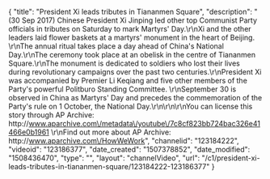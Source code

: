 {
    "title": "President Xi leads tributes in Tiananmen Square",
    "description": "(30 Sep 2017) Chinese President Xi Jinping led other top Communist Party officials in tributes on Saturday to mark Martyrs' Day.\r\nXi and the other leaders laid flower baskets at a martyrs' monument in the heart of Beijing. \r\nThe annual ritual takes place a day ahead of China's National Day.\r\nThe ceremony took place at an obelisk in the centre of Tiananmen Square.\r\nThe monument is dedicated to soldiers who lost their lives during revolutionary campaigns over the past two centuries.\r\nPresident Xi was accompanied by Premier Li Keqiang and five other members of the Party's powerful Politburo Standing Committee. \r\nSeptember 30 is observed in China as Martyrs' Day and precedes the commemoration of the Party's rule on 1 October, the National Day.\r\n\r\n\r\nYou can license this story through AP Archive: http:\/\/www.aparchive.com\/metadata\/youtube\/7c8cf823bb724bac326e41466e0b1961 \r\nFind out more about AP Archive: http:\/\/www.aparchive.com\/HowWeWork",
    "channelid": "123184222",
    "videoid": "123186377",
    "date_created": "1507378852",
    "date_modified": "1508436470",
    "type": "",
    "layout": "channelVideo",
    "url": "\/c1\/president-xi-leads-tributes-in-tiananmen-square\/123184222-123186377"
}